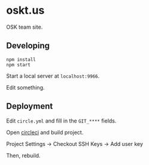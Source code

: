 # oskt.us

OSK team site.

## Developing

```
npm install
npm start
```

Start a local server at `localhost:9966`.

Edit something.

## Deployment

Edit `circle.yml` and fill in the `GIT_****` fields.

Open [circleci](https://circleci.com) and build project.

Project Settings -> Checkout SSH Keys -> Add user key

Then, rebuild.
